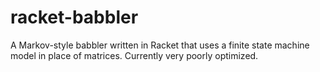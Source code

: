 # racket-babbler
A Markov-style babbler written in Racket that uses a finite state machine model in place of matrices. 
Currently very poorly optimized.
